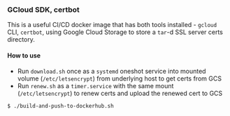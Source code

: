 ### GCloud SDK, certbot
This is a useful CI/CD docker image that has both tools installed - `gcloud` CLI, `certbot`, using Google Cloud Storage to store a `tar`-d SSL server certs directory.

#### How to use
* Run `download.sh` once as a `systemd` oneshot service into mounted volume (`/etc/letsencrypt`) from underlying host to get certs from GCS
* Run `renew.sh` as a `timer.service`  with the same mount (`/etc/letsencrypt`) to renew certs and upload the renewed cert to GCS

```
$ ./build-and-push-to-dockerhub.sh
```
